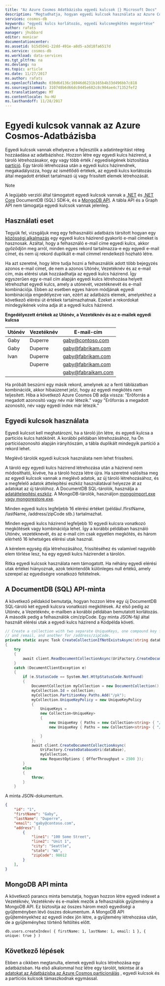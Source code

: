 ```yaml
---
title: "Az Azure Cosmos Adatbázisba egyedi kulcsok |} Microsoft Docs"
description: "Megtudhatja, hogyan egyedi kulcsok használata az Azure Cosmos DB adatbázisban."
services: cosmos-db
keywords: "egyedi kulcs korlátozás, egyedi kulcsmegkötés megsértése"
author: rafats
manager: jhubbard
editor: monicar
documentationcenter: 
ms.assetid: b15d5041-22dd-491e-a8d5-a3d18fa6517d
ms.service: cosmos-db
ms.workload: data-services
ms.tgt_pltfrm: na
ms.devlang: na
ms.topic: article
ms.date: 11/27/2017
ms.author: rafats
ms.openlocfilehash: 030d6d136c16946d6231b165b4b33d496bb7c818
ms.sourcegitcommit: 310748b6d66dc0445e682c8c904ae4c71352fef2
ms.translationtype: MT
ms.contentlocale: hu-HU
ms.lasthandoff: 11/28/2017
---
```

# <a name="unique-keys-in-azure-cosmos-db"></a>Egyedi kulcsok vannak az Azure Cosmos-Adatbázisba

Egyedi kulcsok vannak elhelyezve a fejlesztők a adatintegritást réteg hozzáadása az adatbázishoz. Hozzon létre egy egyedi kulcs házirend, a tároló létrehozásakor, egy vagy több érték / egyediségének biztosítása [partíció](partition-data.md). Egy tároló létrehozása után a egyedi kulcs házirendnek, megakadályozza, hogy az ismétlődő értékek, az egyedi kulcs korlátozás által megadott értéket tartalmazó új vagy frissített elemek létrehozását.   

> [!NOTE]
> A legújabb verziói által támogatott egyedi kulcsok vannak a [.NET](documentdb-sdk-dotnet.md) és [.NET Core](documentdb-sdk-dotnet-core.md) DocumentDB (SQL) SDK-k, és a [MongoDB API](mongodb-feature-support.md#unique-indexes). A tábla API és a Graph API nem támogatja egyedi kulcsok vannak jelenleg. 
> 
>

## <a name="use-case"></a>Használati eset

Tegyük fel, vizsgáljuk meg egy felhasználói adatbázis társított hogyan egy [közösségi alkalmazás](use-cases.md#web-and-mobile-applications) egy egyedi kulcs házirend gyakorló e-mail címeket is hasznosak. Azáltal, hogy a felhasználó e-mail címe egyedi kulcs, akkor győződjön meg arról, minden egyes rekord tartalmazza-e egy egyedi e-mail címet, és nem új rekord duplikált e-mail címmel rendelkező hozható létre. 

Ha azt szeretné, hogy létre tudja hozni a felhasználók adott több bejegyzés azonos e-mail címet, de nem a azonos Utónév, Vezetéknév és az e-mail cím, más elérési utak hozzáadhatja az egyedi kulcs házirend. Így egyszerűen egy e-mail cím alapján egyedi kulcs létrehozása helyett létrehozhat egyedi kulcs, amely a utónevét, vezetéknevét és e-mail kombinációja. Ebben az esetben egyes három módjának egyedi kombinációja engedélyezve van, ezért az adatbázis elemek, amelyekhez a következő elérési út értékek tartalmazhatnak. Ezeket a rekordokat mindegyikének volna adja át a egyedi kulcs házirend.  

**Engedélyezett értékek az Utónév, a Vezetéknév és az e-mailek egyedi kulcsa**

|Utónév|Vezetéknév|E-mail-cím|
|---|---|---|
|Gaby|Duperre|gaby@contoso.com |
|Gaby|Duperre|gaby@fabrikam.com|
|Ivan|Duperre|gaby@fabrikam.com|
|    |Duperre|gaby@fabrikam.com|
|    |       |gaby@fabraikam.com|

Ha próbált beszúrni egy másik rekord, amelynek az a fenti táblázatban kombinációk, akkor hibaüzenet jelzi, hogy az egyedi megkötés nem teljesített. Hiba a következő Azure Cosmos DB adja vissza: "Erőforrás a megadott azonosító vagy név már létezik." vagy "Erőforrás a megadott azonosító, név vagy egyedi index már létezik." 

## <a name="using-unique-keys"></a>Egyedi kulcsok használata

Egyedi kulcsot kell meghatározni, ha a tároló jön létre, és egyedi kulcsa a partíciós kulcs hatókörét. A korábbi példában létrehozásához, ha Ön partícióazonosító alapján irányítószám, a tábla duplikált mindegyik partíció a rekord lehet.

Meglévő tárolók egyedi kulcsok használata nem lehet frissíteni.

A tároló egy egyedi kulcs házirend létrehozása után a házirend nem módosítható, kivéve, ha a tároló hozza létre újra. Ha szeretné valósítsa meg az egyedi kulcsok vannak a meglévő adatok, az új tároló létrehozásához, és a megfelelő adatok áttelepítési eszköz használatával helyezze át az adatokat az új tárolóhoz. A DocumentDB SQL-tárolók, használja a [adatáttelepítési eszköz](import-data.md). A MongoDB-tárolók, használjon [mongoimport.exe vagy mongorestore.exe](mongodb-migrate.md).

Minden egyedi kulcs legfeljebb 16 elérési értéket (például /firstName, /lastName, /address/zipCode stb.) tartalmazhat. 

Minden egyedi kulcs házirend legfeljebb 10 egyedi kulcsra vonatkozó megkötések vagy kombinációja lehet. Így a korábbi példában használó Utónév, vezetéknevét, és az e-mail cím csak egyetlen megkötés, és három elérhető 16 lehetséges elérési utak használ. 

A kérelem egység díja létrehozásához, frissítéséhez és valamivel nagyobb elem törlése lesz, ha egy egyedi kulcs házirendet a tárolón. 

Ritka egyedi kulcsok használata nem támogatott. Ha néhány egyedi elérési utak értékei hiányoznak, azok tekintendők különleges null értékű, amely szerepel az egyediségre vonatkozó feltételnek.

## <a name="documentdb-sql-api-sample"></a>A DocumentDB (SQL) API-minta

A következő példakód bemutatja, hogyan hozzon létre egy új DocumentDB SQL-tároló két egyedi kulcsra vonatkozó megkötések. Az első pedig az Utónév, a Vezetéknév, e-mailben a korábbi példában bemutatott korlátozás. A második pedig a felhasználók cím/zipCode. Egy minta JSON-fájl által használt elérési utak a egyedi kulcs házirend a Kódpélda követi. 

```csharp
// Create a collection with two separate UniqueKeys, one compound key for /firstName, /lastName,
// and /email, and another for /address/zipCode.
private static async Task CreateCollectionIfNotExistsAsync(string dataBase, string collection)
{
    try
    {
        await client.ReadDocumentCollectionAsync(UriFactory.CreateDocumentCollectionUri(dataBase, collection));
    }
    catch (DocumentClientException e)
    {
        if (e.StatusCode == System.Net.HttpStatusCode.NotFound)
        {
            DocumentCollection myCollection = new DocumentCollection();
            myCollection.Id = collection;
            myCollection.PartitionKey.Paths.Add("/pk");
            myCollection.UniqueKeyPolicy = new UniqueKeyPolicy
            {
                UniqueKeys =
                new Collection<UniqueKey>
                {
                    new UniqueKey { Paths = new Collection<string> { "/firstName" , "/lastName" , "/email" }}
                    new UniqueKey { Paths = new Collection<string> { "/address/zipCode" } },

                }
            };
            await client.CreateDocumentCollectionAsync(
                UriFactory.CreateDatabaseUri(dataBase),
                myCollection,
                new RequestOptions { OfferThroughput = 2500 });
        }
        else
        {
            throw;
        }
    }
```

A minta JSON-dokumentum.

```json
{
    "id": "1",
    "firstName": "Gaby",
    "lastName": "Duperre",
    "email": "gaby@contoso.com",
    "address": [
        {            
            "line1": "100 Some Street",
            "line2": "Unit 1",
            "city": "Seattle",
            "state": "WA",
            "zipCode": 98012
        }
    ],
}
```
## <a name="mongodb-api-sample"></a>MongoDB API minta

A következő parancs minta bemutatja, hogyan hozzon létre egyedi indexet a Vezetéknév, Vezetéknév és e-mailek mezők a felhasználók gyűjtemény a MongoDB API. Ez biztosítja az összes három mező egyediségi a gyűjteményben lévő összes dokumentum. A MongoDB API gyűjteményekhez az egyedi index jön létre, a gyűjtemény létrehozása után, de a gyűjteményhez történő feltöltés előtt.

```
db.users.createIndex( { firstName: 1, lastName: 1, email: 1 }, { unique: true } )
```

## <a name="next-steps"></a>Következő lépések

Ebben a cikkben megtanulta, elemek egyedi kulcs létrehozása egy adatbázisban. Ha első alkalommal hoz létre egy tárolót, tekintse át a [adatokat az Adatbázisba az Azure Cosmos particionálás](partition-data.md) , egyedi kulcsok és a partíciós kulcsok támaszkodnak egymással. 


